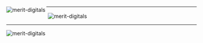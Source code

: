 <p><img align="left" src="https://github-readme-stats.vercel.app/api/top-langs?username=merit-digitals&show_icons=true&theme=dark&locale=en&layout=compact" alt="merit-digitals" /></p>
<hr>
<p>&nbsp;<img align="center" src="https://github-readme-stats.vercel.app/api?username=merit-digitals&show_icons=true&theme=dark&locale=en" alt="merit-digitals" /></p>
<hr>
<p><img align="center" src="https://github-readme-streak-stats.herokuapp.com/?user=merit-digitals&theme=dark" alt="merit-digitals" /></p>
